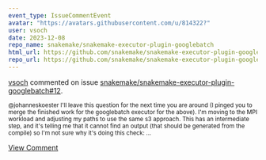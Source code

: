 ```yaml
---
event_type: IssueCommentEvent
avatar: "https://avatars.githubusercontent.com/u/814322?"
user: vsoch
date: 2023-12-08
repo_name: snakemake/snakemake-executor-plugin-googlebatch
html_url: https://github.com/snakemake/snakemake-executor-plugin-googlebatch/issues/12
repo_url: https://github.com/snakemake/snakemake-executor-plugin-googlebatch
---
```


<a href='https://github.com/vsoch' target='_blank'>vsoch</a> commented on issue <a href='https://github.com/snakemake/snakemake-executor-plugin-googlebatch/issues/12' target='_blank'>snakemake/snakemake-executor-plugin-googlebatch#12</a>.

<small>@johanneskoester  I'll leave this question for the next time you are around (I pinged you to merge the finished work for the googlebatch executor for the above). I'm moving to the MPI workload and adjusting my paths to use the same s3 approach. This has an intermediate step, and it's telling me that it cannot find an output (that should be generated from the compile) so I'm not sure why it's doing this check:...</small>

<a href='https://github.com/snakemake/snakemake-executor-plugin-googlebatch/issues/12' target='_blank'>View Comment</a>